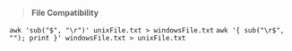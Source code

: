 > **File Compatibility**

```awk 'sub("$", "\r")' unixFile.txt > windowsFile.txt```
```awk '{ sub("\r$", ""); print }' windowsFile.txt > unixFile.txt```


